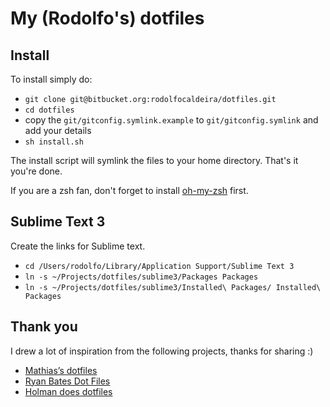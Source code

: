 # My (Rodolfo's) dotfiles

## Install

To install simply do:

- `git clone git@bitbucket.org:rodolfocaldeira/dotfiles.git`
- `cd dotfiles`
- copy the `git/gitconfig.symlink.example` to `git/gitconfig.symlink` and add your details
- `sh install.sh`

The install script will symlink the files to your home directory. That's it you're done.

If you are a zsh fan, don't forget to install [oh-my-zsh](https://github.com/robbyrussell/oh-my-zsh) first.


## Sublime Text 3

Create the links for Sublime text.

- `cd /Users/rodolfo/Library/Application Support/Sublime Text 3`
- `ln -s ~/Projects/dotfiles/sublime3/Packages Packages`
- `ln -s ~/Projects/dotfiles/sublime3/Installed\ Packages/ Installed\ Packages`


## Thank you

I drew a lot of inspiration from the following projects, thanks for sharing :)

- [Mathias’s dotfiles](https://github.com/mathiasbynens/dotfiles)
- [Ryan Bates Dot Files](https://github.com/ryanb/dotfiles)
- [Holman does dotfiles](https://github.com/holman/dotfiles)
